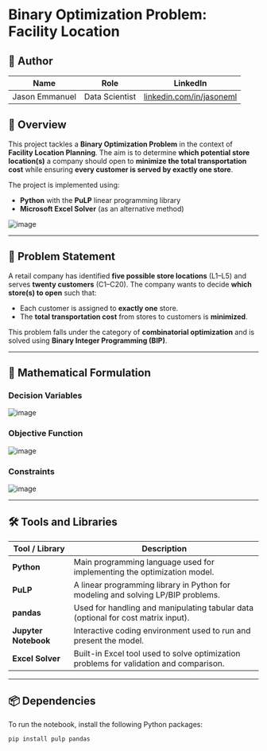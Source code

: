 # Binary Optimization Problem: Facility Location

## 👤 Author

| Name            | Role              | LinkedIn                                      |
|-----------------|-------------------|-----------------------------------------------|
| Jason Emmanuel  | Data Scientist | [linkedin.com/in/jasoneml](https://www.linkedin.com/in/jasoneml/) |

## 📌 Overview

This project tackles a **Binary Optimization Problem** in the context of **Facility Location Planning**. The aim is to determine **which potential store location(s)** a company should open to **minimize the total transportation cost** while ensuring **every customer is served by exactly one store**.

The project is implemented using:

- **Python** with the **PuLP** linear programming library
- **Microsoft Excel Solver** (as an alternative method)

![image](https://github.com/user-attachments/assets/68123761-49be-46ba-accf-6b7bb1467b77)

---

## 🧠 Problem Statement

A retail company has identified **five possible store locations** (L1–L5) and serves **twenty customers** (C1–C20). The company wants to decide **which store(s) to open** such that:

- Each customer is assigned to **exactly one** store.
- The **total transportation cost** from stores to customers is **minimized**.

This problem falls under the category of **combinatorial optimization** and is solved using **Binary Integer Programming (BIP)**.

---

## 🔢 Mathematical Formulation

### Decision Variables

![image](https://github.com/user-attachments/assets/f528b5ce-8184-454c-b7c6-eac8b8b4be00)

### Objective Function

![image](https://github.com/user-attachments/assets/c2540d5c-5180-4f0c-9881-ef438d721abf)

### Constraints

![image](https://github.com/user-attachments/assets/2001eccb-7644-48bc-be98-01e7f94a8724)

---

## 🛠️ Tools and Libraries

| Tool / Library | Description                                                                 |
|----------------|-----------------------------------------------------------------------------|
| **Python**     | Main programming language used for implementing the optimization model.     |
| **PuLP**       | A linear programming library in Python for modeling and solving LP/BIP problems. |
| **pandas**     | Used for handling and manipulating tabular data (optional for cost matrix input). |
| **Jupyter Notebook** | Interactive coding environment used to run and present the model.         |
| **Excel Solver** | Built-in Excel tool used to solve optimization problems for validation and comparison. |

---

## 📦 Dependencies

To run the notebook, install the following Python packages:

```bash
pip install pulp pandas
```
